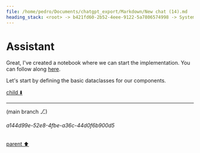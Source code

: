 ```yaml
---
file: /home/pedro/Documents/chatgpt_export/Markdown/New chat (14).md
heading_stack: <root> -> b421fd60-2b52-4eee-9122-5a7806574998 -> System -> 0e0de881-5a7b-4301-9643-ccff084a4ddf -> System -> aaa24362-c889-42c5-afec-aae36a2536d8 -> User -> 5e125b51-4948-41c1-bdf3-93b510bdb1af -> Assistant -> Ideal API Design -> Helper Classes -> Class -> Decorator -> AnnotatedAttribute -> BaseClass -> CodeBlock -> Recursive Code Generation -> Handling Indentation -> Example Implementation -> aaa2b636-9271-4157-9924-1a308fab5317 -> User -> 3c3b81e1-8cd2-4341-91c2-7b030a68f9a1 -> Assistant -> Leveraging Dataclasses -> aaa2a536-29ee-411d-9f01-afe2796f7425 -> User -> ad160486-5d4d-45c6-83bb-efd81a90f8a0 -> Assistant -> Leveraging Dataclasses -> Concerns for a Robust Implementation -> Patterns and Techniques to Borrow -> aaa2ec09-e316-4cbb-b846-830f33c67f26 -> User -> a5788519-835a-45b5-b51d-528548cac670 -> Assistant -> 61aee1c3-e68d-40ae-809a-afc5d1724485 -> Tool -> 762c81fb-e886-4720-99d8-96aa98924ec0 -> Assistant
---
```

# Assistant

Great, I've created a notebook where we can start the implementation. You can follow along [here](https://app.noteable.io/f/df40b694-33b5-4409-b2a3-562fd7bf0fa6/CodeGenerationWithMako.ipynb).

Let's start by defining the basic dataclasses for our components.

[child ⬇️](#a144d99e-52e8-4fbe-a36c-44d0f6b900d5)

---

(main branch ⎇)
###### a144d99e-52e8-4fbe-a36c-44d0f6b900d5
[parent ⬆️](#762c81fb-e886-4720-99d8-96aa98924ec0)
